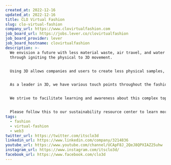 ```yaml
---
created_at: 2022-12-16
updated_at: 2022-12-16
title: CLO Virtual Fashion
slug: clo-virtual-fashion
company_url: https://www.clovirtualfashion.com
job_board_url: https://jobs.lever.co/clovirtualfashion
job_board_provider: lever
job_board_hostname: clovirtualfashion
description: >-
  We envision a future with less material waste, air travel, and water pollution
  through igniting the physical to 3D movement.


  Using 3D allows companies and users to create less physical samples, material, and resource waste.


  As a leader in 3D, we have various touch points throughout the fashion industry value chain that allows us to facilitate more sustainable practices.


  We strive to facilitate learning and awareness about this complex topic!


  Please follow this to our sustainability resource center to learn more about the current environment of the fashion ecosystem and sustainability practices.
tags:
  - fashion
  - virtual-fashion
  - web3
twitter_url: https://twitter.com/itsclo3d
linkedin_url: https://www.linkedin.com/company/3214836
youtube_url: https://www.youtube.com/channel/UCApF8J_2QeJ8QPXIAZ25uhw
instagram_url: https://www.instagram.com/itsclo3d/
facebook_url: https://www.facebook.com/clo3d
---
```


